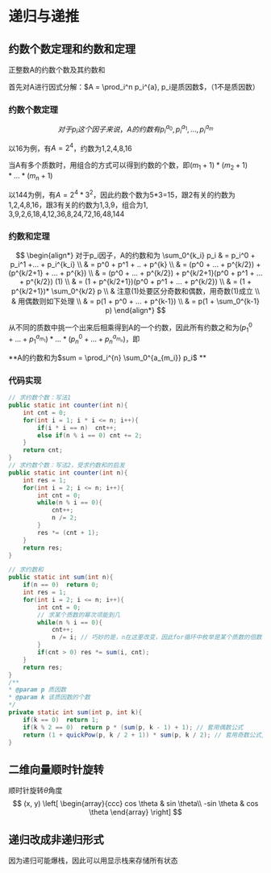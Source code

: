 # 递归与递推

## 约数个数定理和约数和定理

正整数A的约数个数及其约数和

首先对A进行因式分解：$A = \prod_i^n p_i^{a}, p_i是质因数$，（1不是质因数）

### 约数个数定理

$$
对于p_i这个因子来说，A的约数有p_i^{a_0}, p_i^{a_1}, ..., p_i^{a_m}
$$

以16为例，有$A = 2^4$，约数为1,2,4,8,16

当A有多个质数时，用组合的方式可以得到约数的个数，即$(m_1 + 1) * (m_2 + 1) * ... * (m_n + 1)$

以144为例，有$A = 2^4 * 3^2$，因此约数个数为5\*3=15，跟2有关的约数为1,2,4,8,16，跟3有关的约数为1,3,9，组合为1, 3,9,2,6,18,4,12,36,8,24,72,16,48,144

### 约数和定理

$$
\begin{align*}
对于p_i因子，A的约数和为 \sum_0^{k_i} p_i & = p_i^0 + p_i^1 +... + p_i^{k_i} \\
										& = p^0 + p^1 + .. + p^{k} \\
										& = (p^0 + ... + p^{k/2}) + (p^{k/2+1} + ... + p^{k}) \\
										& = (p^0 + ... + p^{k/2}) + p^{k/2+1}(p^0 + p^1 + ... + p^{k/2})  (1)  \\
										& = (1 + p^{k/2+1})(p^0 + p^1 + ... + p^{k/2}) \\
										& = (1 + p^{k/2+1})* \sum_0^{k/2} p \\
										& 注意(1)处要区分奇数和偶数，用奇数(1)成立 \\ 
										& 用偶数则如下处理 \\
										& = p(1 + p^0 + ... + p^{k-1}) \\
										& = p(1 + \sum_0^{k-1} p)
\end{align*}
$$

从不同的质数中挑一个出来后相乘得到A的一个约数，因此所有约数之和为$(p_1^0 + ... + p_1^{a_{m_1}})*...*(p_n^0 + ... + p_n^{a_{m_n}})$，即

**A的约数和为$sum = \prod_i^{n} \sum_0^{a_{m_i}} p_i$ **

### 代码实现

```java
// 求约数个数：写法1
public static int counter(int n){
    int cnt = 0;
    for(int i = 1; i * i <= n; i++){
        if(i * i == n)  cnt++;
        else if(n % i == 0) cnt += 2;
    }
    return cnt;
}
// 求约数个数：写法2，受求约数和的启发
public static int counter(int n){
    int res = 1;
    for(int i = 2; i <= n; i++){
        int cnt = 0;
        while(n % i == 0){
            cnt++;
            n /= 2;
        }
        res *= (cnt + 1);
    }
    return res;
}

// 求约数和
public static int sum(int n){
    if(n == 0)  return 0;
    int res = 1;
    for(int i = 2; i <= n; i++){
        int cnt = 0;
        // 求某个质数的幂次项能到几
        while(n % i == 0){
            cnt++;
            n /= i; // 巧妙的是，n在这里改变，因此for循环中枚举是某个质数的倍数时，必然不会有n % i == 0 成立
        }
        if(cnt > 0) res *= sum(i, cnt);
    }
    return res;
}
/**
* @param p 质因数
* @param k 该质因数的个数
*/
private static int sum(int p, int k){
    if(k == 0)  return 1;
    if(k % 2 == 0)  return p * (sum(p, k - 1) + 1); // 套用偶数公式
    return (1 + quickPow(p, k / 2 + 1)) * sum(p, k / 2); // 套用奇数公式,quickPow是快速幂
}
```

## 二维向量顺时针旋转

顺时针旋转$\theta$角度
$$
(x, y)   
\left[
 \begin{array}{ccc}
     cos \theta & sin \theta\\
     -sin \theta & cos \theta
 \end{array}
 \right]
$$


## 递归改成非递归形式

因为递归可能爆栈，因此可以用显示栈来存储所有状态
